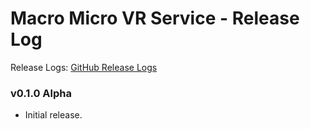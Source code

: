 # Macro Micro VR Service - Release Log
Release Logs: [GitHub Release Logs](https://github.com/xavier150/MMVS/wiki/Release-logs)

###  v0.1.0 Alpha

- Initial release.
